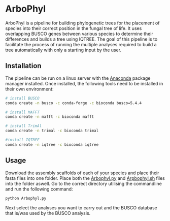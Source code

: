 # ArboPhyl

ArboPhyl is a pipeline for building phylogenetic trees for the placement of species into their correct position in the fungal tree of life. It uses overlapping BUSCO genes between various species to determine their differences and builds a tree using IQTREE. The goal of this pipeline is to facilitate the process of running the multiple analyses required to build a tree automatically with only a starting input by the user. 

## Installation

The pipeline can be run on a linux server with the [Anaconda](https://anaconda.org/) package manager installed. Once installed, the following tools need to be installed in their own environment:

```bash
# install BUSCO
conda create -n busco -c conda-forge -c bioconda busco=5.4.4

# install MAFFT
conda create -n mafft -c bioconda mafft

# install TrimAl
conda create -n trimal -c bioconda trimal

#install IQTREE
conda create -n iqtree -c bioconda iqtree
```

## Usage

Download the assembly scaffolds of each of your species and place their fasta files into one folder. Place both the [Arbophyl.py](https://github.com/TimVerschuren/ArboPhyl/blob/master/Arbophyl.py) and [Arpbophyl.sh](https://github.com/TimVerschuren/ArboPhyl/blob/master/Arbophyl.sh) files into the folder aswell. Go to the correct directory utilising the commandline and run the following command:

```bash
python Arbophyl.py
```

Next select the analyses you want to carry out and the BUSCO database that is/was used by the BUSCO analysis.
